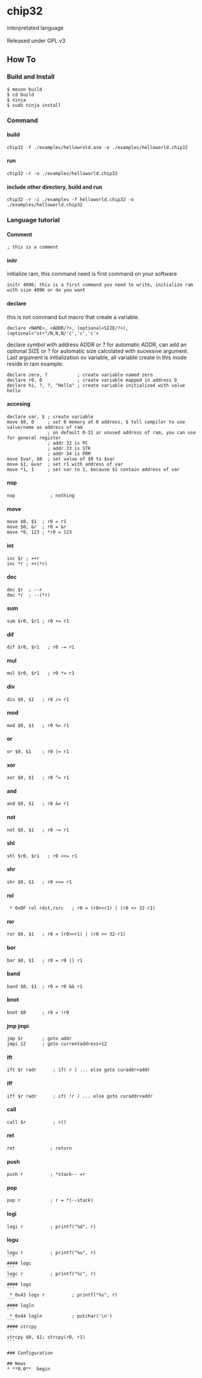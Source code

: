 # chip32

interpretated language</br>
</br>
Released under GPL v3</br>

## How To

### Build and Install
```
$ meson build
$ cd build
$ ninja
$ sudo ninja install
```

### Command
#### build
```
chip32 -f ./examples/hellowrold.asm -o ./examples/helloworld.chip32
```
#### run
```
chip32 -r -o ./examples/helloworld.chip32
```
#### include other directory, build and run
```
chip32 -r -i ./examples -f helloworld.chip32 -o ./examples/helloworld.chip32
```

### Language tutorial
#### Comment
```
; this is a comment
```
#### initr
initialize ram, this command need is first command on your software
```
initr 4096; this is a first command you need to write, initialize ram with size 4096 or do you want
```
#### declare
this is not command but macro that create a variable.
```
declare <NAME>, <ADDR/?>, (optional<SIZE/?>), (optional<"str"/N,N,N/'c','c','c'>
```
declare symbol <NAME> with address ADDR or ? for automatic ADDR, can add an optional SIZE or ? for automatic size calcolated with sucessive argument. Last argument is initialization ov variable, all variable create in this mode reside in ram
example:
```
declare zero, ?           ; create variable named zero
declare r0, 0             ; create variable mapped in address 0
declare hi, ?, ?, "Hello" ; create variable initialized with value hello
```
#### accesing
```
declare var, $ ; create variable
move $0, 0     ; set 0 memory at 0 address, $ tell compiler to use value/name as address of ram
               ; on default 0-31 ar unused address of ram, you can use for general register
               ; addr 32 is PC
               ; addr 33 is STK
               ; addr 34 is FRM
move $var, $0  ; set value of $0 to $var
move $1, &var  ; set r1 with address of var
move *1, 1     ; set var to 1, because $1 contain address of var
```

#### nop
```
nop             ; nothing 
```
#### move
```
move $0, $1  ; r0 = r1
move $0, &r  ; r0 = &r
move *0, 123 ; *r0 = 123
```

#### int
```
inc $r ; ++r
inc *r ; ++(*r)
```
#### dec
```
dec $r  ; --r
dec *r  ; --(*r)
```
#### sum
```
sum $r0, $r1 ; r0 += r1
```
#### dif
```
dif $r0, $r1   ; r0 -= r1
```
#### mul
```
mul $r0, $r1   ; r0 *= r1
```
#### div
```
div $0, $1   ; r0 /= r1
```
#### mod
```
mod $0, $1   ; r0 %= r1
```
#### or
```
or $0, $1    ; r0 |= r1
```
#### xor
```
xor $0, $1   ; r0 ^= r1
```
#### and
```
and $0, $1   ; r0 &= r1
```
#### not
```
not $0, $1   ; r0 ~= r1
```
#### shl
```
shl $r0, $r1   ; r0 <<= r1
```
#### shr
```
shr $0, $1   ; r0 >>= r1
```
#### rol
```
 * 0x0F rol rdst,rsrc   ; r0 = (r0<<r1) | (r0 >> 32-r1)
```
#### ror
```
ror $0, $1   ; r0 = (r0>>r1) | (r0 << 32-r1)
```
#### bor
```
bor $0, $1   ; r0 = r0 || r1
```
#### band
```
band $0, $1  ; r0 = r0 && r1
```
#### bnot
```
bnot $0      ; r0 = !r0
```
#### jmp jmpi
```
jmp $r       ; goto addr
jmpi 12      ; goto currentaddress+12
```
#### ift
```
ift $r radr      ; if( r ) ... else goto curaddr+addr
```
#### iff
```
iff $r radr      ; if( !r ) ... else goto curaddr+addr
```
#### call
```
call $r          ; r()
```
#### ret
```
ret             ; return
```
#### push
```
push r          ; *stack-- =r
```
#### pop
```
pop r           ; r = *(--stack)
```
#### logi
```
logi r          ; printf("%d", r)
```
#### logu
````
logu r          ; printf("%u", r)
```
#### logc
```
logc r          ; printf("%c", r)
```
#### logs
```
 * 0x43 logs r          ; printf("%s", r)
```
#### logln
```
 * 0x44 logln           ; putchar('\n')
```
#### strcpy
```
strcpy $0, $1; strcpy(r0, r1)
```

### Configuration

## News
* **0.0**  begin


